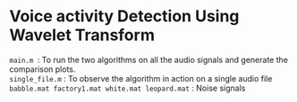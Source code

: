# Voice activity Detection Using Wavelet Transform

```main.m ```: To run the two algorithms on all the audio signals and generate the comparison plots.<br />
```single_file.m``` : To observe the algorithm in action on a single audio file<br />
```babble.mat factory1.mat white.mat leopard.mat``` : Noise signals 
